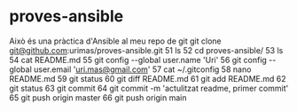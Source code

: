 # proves-ansible
Això és una pràctica d'Ansible al meu repo de git
git clone git@github.com:urimas/proves-ansible.git
   51  ls
   52  cd proves-ansible/
   53  ls
   54  cat README.md
   55  git config --global user.name 'Uri'
   56  git config --global user.email 'uri.mas@gmail.com'
   57  cat ~/.gitconfig
   58  nano README.md
   59  git status
   60  git diff README.md
   61  git add README.md
   62  git status
   63  git commit
   64  git commit -m 'actulitzat readme, primer commit'
   65  git push origin master
   66  git push origin main
   
